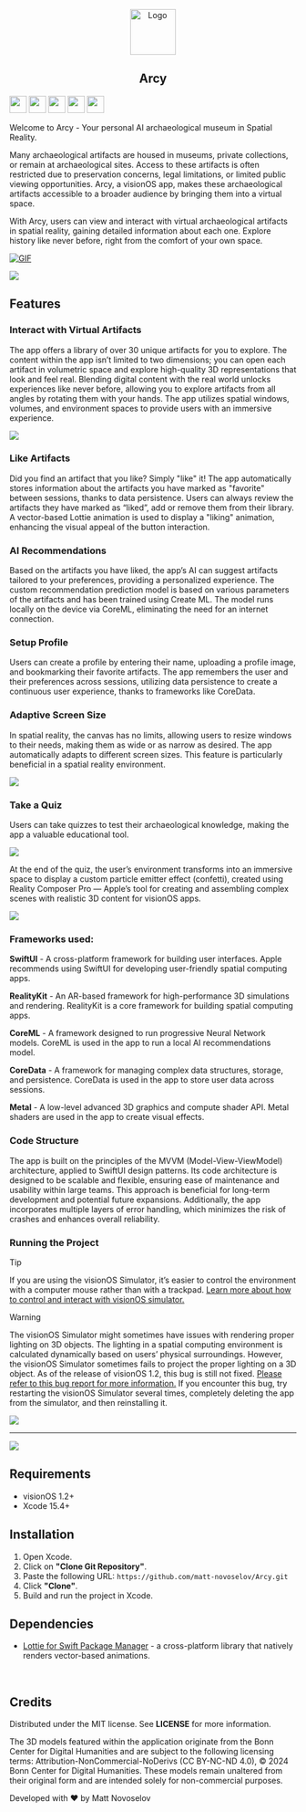 <p align="center">
  <img src="https://github.com/matt-novoselov/Arcy/blob/64d31ca0a91acd93689116854061c29bfb4f74ff/Media/ArcyLogoRounded.png" alt="Logo" width="80" height="80">
  <h2 align="center">
    Arcy
  </h2>
</p>

<img src="https://github.com/matt-novoselov/matt-novoselov/blob/99433a44acc6d87d1522985a618137810ef20839/Files/visionOS.svg" style="height: 30px"> <img src="https://github.com/matt-novoselov/matt-novoselov/blob/99433a44acc6d87d1522985a618137810ef20839/Files/RealityKit.svg" style="height: 30px"> <img src="https://github.com/matt-novoselov/matt-novoselov/blob/99433a44acc6d87d1522985a618137810ef20839/Files/CoreML.svg" style="height: 30px"> <img src="https://github.com/matt-novoselov/matt-novoselov/blob/d8b0929ffafacd78dad72a169c64e622af13a115/Files/CoreData.svg" style="height: 30px"> <img src="https://github.com/matt-novoselov/matt-novoselov/blob/d8b0929ffafacd78dad72a169c64e622af13a115/Files/Metal.svg" style="height: 30px">

Welcome to Arcy - Your personal AI archaeological museum in Spatial Reality.

Many archaeological artifacts are housed in museums, private collections, or remain at archaeological sites. Access to these artifacts is often restricted due to preservation concerns, legal limitations, or limited public viewing opportunities. Arcy, a visionOS app, makes these archaeological artifacts accessible to a broader audience by bringing them into a virtual space.

With Arcy, users can view and interact with virtual archaeological artifacts in spatial reality, gaining detailed information about each one. Explore history like never before, right from the comfort of your own space.

<a href="https://www.youtube.com/watch?v=oICA5GGamFs" target="_blank">
  <img src="https://github.com/matt-novoselov/Arcy/assets/59065228/7829f813-006a-4d05-8e31-f7a835bd1782" alt="GIF">
</a>

[![](https://github.com/matt-novoselov/matt-novoselov/blob/34555effedede5dd5aa24ae675218d989e976cf6/Files/YouTube_Badge.svg)](https://www.youtube.com/watch?v=oICA5GGamFs)

## Features

### Interact with Virtual Artifacts
The app offers a library of over 30 unique artifacts for you to explore. The content within the app isn’t limited to two dimensions; you can open each artifact in volumetric space and explore high-quality 3D representations that look and feel real. Blending digital content with the real world unlocks experiences like never before, allowing you to explore artifacts from all angles by rotating them with your hands. The app utilizes spatial windows, volumes, and environment spaces to provide users with an immersive experience.

![](https://github.com/matt-novoselov/Arcy/blob/58782b6be422b2c950f625f4ad1f1125c429c303/Media/3Dmodel.png)

### Like Artifacts
Did you find an artifact that you like? Simply "like" it! The app automatically stores information about the artifacts you have marked as "favorite" between sessions, thanks to data persistence. Users can always review the artifacts they have marked as “liked”, add or remove them from their library. A vector-based Lottie animation is used to display a "liking" animation, enhancing the visual appeal of the button interaction.

### AI Recommendations
Based on the artifacts you have liked, the app’s AI can suggest artifacts tailored to your preferences, providing a personalized experience. The custom recommendation prediction model is based on various parameters of the artifacts and has been trained using Create ML. The model runs locally on the device via CoreML, eliminating the need for an internet connection.

### Setup Profile
Users can create a profile by entering their name, uploading a profile image, and bookmarking their favorite artifacts. The app remembers the user and their preferences across sessions, utilizing data persistence to create a continuous user experience, thanks to frameworks like CoreData.

### Adaptive Screen Size
In spatial reality, the canvas has no limits, allowing users to resize windows to their needs, making them as wide or as narrow as desired. The app automatically adapts to different screen sizes. This feature is particularly beneficial in a spatial reality environment.

![](https://github.com/matt-novoselov/Arcy/blob/58782b6be422b2c950f625f4ad1f1125c429c303/Media/adaptiveSize.png)

### Take a Quiz
Users can take quizzes to test their archaeological knowledge, making the app a valuable educational tool.

![](https://github.com/matt-novoselov/Arcy/blob/58782b6be422b2c950f625f4ad1f1125c429c303/Media/quiz.png)

At the end of the quiz, the user’s environment transforms into an immersive space to display a custom particle emitter effect (confetti), created using Reality Composer Pro — Apple’s tool for creating and assembling complex scenes with realistic 3D content for visionOS apps.

![](https://github.com/matt-novoselov/Arcy/blob/58782b6be422b2c950f625f4ad1f1125c429c303/Media/confetti.png)

### Frameworks used:
**SwiftUI** - A cross-platform framework for building user interfaces. Apple recommends using SwiftUI for developing user-friendly spatial computing apps.

**RealityKit** - An AR-based framework for high-performance 3D simulations and rendering. RealityKit is a core framework for building spatial computing apps. 

**CoreML** - A framework designed to run progressive Neural Network models. CoreML is used in the app to run a local AI recommendations model.

**CoreData** - A framework for managing complex data structures, storage, and persistence. CoreData is used in the app to store user data across sessions.

**Metal** - A low-level advanced 3D graphics and compute shader API. Metal shaders are used in the app to create visual effects.

### Code Structure
The app is built on the principles of the MVVM (Model-View-ViewModel) architecture, applied to SwiftUI design patterns. Its code architecture is designed to be scalable and flexible, ensuring ease of maintenance and usability within large teams. This approach is beneficial for long-term development and potential future expansions.
Additionally, the app incorporates multiple layers of error handling, which minimizes the risk of crashes and enhances overall reliability.

### Running the Project

> [!TIP]
> If you are using the visionOS Simulator, it’s easier to control the environment with a computer mouse rather than with a trackpad. [Learn more about how to control and interact with visionOS simulator.](https://developer.apple.com/documentation/xcode/interacting-with-your-app-in-the-visionos-simulator)

> [!WARNING]
> The visionOS Simulator might sometimes have issues with rendering proper lighting on 3D objects. The lighting in a spatial computing environment is calculated dynamically based on users’ physical surroundings. However, the visionOS Simulator sometimes fails to project the proper lighting on a 3D object. As of the release of visionOS 1.2, this bug is still not fixed. [Please refer to this bug report for more information.](https://forums.developer.apple.com/forums/thread/742222)
If you encounter this bug, try restarting the visionOS Simulator several times, completely deleting the app from the simulator, and then reinstalling it.
>
> ![](https://github.com/matt-novoselov/Arcy/blob/58782b6be422b2c950f625f4ad1f1125c429c303/Media/brokenLight.png)

---

![](https://github.com/matt-novoselov/Arcy/blob/5a84b209dd6f5450ad1a40012f624c94ecf2fc15/Media/bento.png)


## Requirements
- visionOS 1.2+
- Xcode 15.4+

## Installation
1. Open Xcode.
2. Click on **"Clone Git Repository"**.
3. Paste the following URL: `https://github.com/matt-novoselov/Arcy.git`
4. Click **"Clone"**.
5. Build and run the project in Xcode.

## Dependencies
- [Lottie for Swift Package Manager](https://github.com/airbnb/lottie-spm) - a cross-platform library that natively renders vector-based animations.
<br>

## Credits
Distributed under the MIT license. See **LICENSE** for more information.

The 3D models featured within the application originate from the Bonn Center for Digital Humanities and are subject to the following licensing terms: Attribution-NonCommercial-NoDerivs (CC BY-NC-ND 4.0), © 2024 Bonn Center for Digital Humanities. These models remain unaltered from their original form and are intended solely for non-commercial purposes.

Developed with ❤️ by Matt Novoselov
